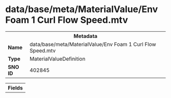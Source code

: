 <h1>data/base/meta/MaterialValue/Env Foam 1 Curl Flow Speed.mtv</h1><table><tr><th colspan="100%">Metadata</th></tr><tr><td><b>Name</b></td><td>data/base/meta/MaterialValue/Env Foam 1 Curl Flow Speed.mtv</td></tr><tr><td><b>Type</b></td><td>MaterialValueDefinition</td></tr><tr><td><b>SNO ID</b></td><td>402845</td></tr></table>

<table><tr><th colspan="100%">Fields</th></tr></table>

